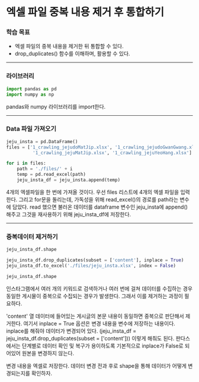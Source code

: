 # 엑셀 파일 중복 내용 제거 후 통합하기



### 학습 목표

- 엑셀 파일의 중복 내용을 제거한 뒤 통합할 수 있다.
- drop_duplicates() 함수를 이해하며, 활용할 수 있다.



---



### 라이브러리

```python
import pandas as pd
import numpy as np
```

 pandas와 numpy 라이브러리를 import한다.



---



### Data 파일 가져오기

```python
jeju_insta = pd.DataFrame()
files = ['1_crawling_jejudoMatJip.xlsx', '1_crawling_jejudoGwanGwang.xlsx', 
          '1_crawling_jejuMatJip.xlsx', '1_crawling_jejuYeoHang.xlsx']

for i in files:
    path = './files/' + i
    temp = pd.read_excel(path)
    jeju_insta_df = jeju_insta.append(temp)
```

 4개의 엑셀파일을 한 번에 가져올 것이다. 우선 files 리스트에 4개의 엑셀 파일을 입력한다. 그리고 for문을 돌리는데, 가독성을 위해 read_excel()의 경로를 path라는 변수에 담았다. read 했으면 불러온 데이터를 dataframe 변수인 jeju_insta에 append() 해주고 그것을 재사용하기 위해 jeju_insta_df에 저장한다.



---



### 중복데이터 제거하기

```python
jeju_insta_df.shape

jeju_insta_df.drop_duplicates(subset = ['content'], inplace = True)
jeju_insta_df.to_excel('./files/jeju_insta.xlsx', index = False)

jeju_insta_df.shape
```

 인스타그램에서 여러 개의 키워드로 검색하거나 여러 번에 걸쳐 데이터를 수집하는 경우 동일한 게시물이 중복으로 수집되는 경우가 발생한다. 그래서 이를 제거하는 과정이 필요하다. 

 'content' 열 데이터에 들어있는 게시글의 본문 내용이 동일하면 중복으로 판단해서 제거한다.  여기서 inplace = True 옵션은 변경 내용을 변수에 저장하는 내용이다. inplace를 해줘야 데이터가 변경되어 있다. (jeju_insta_df = jeju_insta_df.drop_duplicates(subset = ['content'])) 이렇게 해줘도 된다. 판다스에서는 단계별로 데이터 확인 및 복구가 용이하도록 기본적으로 inplace가 False로 되어있어 원본을 변경하지 않는다.

 변경 내용을 엑셀로 저장한다. 데이터 변경 전과 후로 shape을 통해 데이터가 어떻게 변경되는지를 확인하자.
